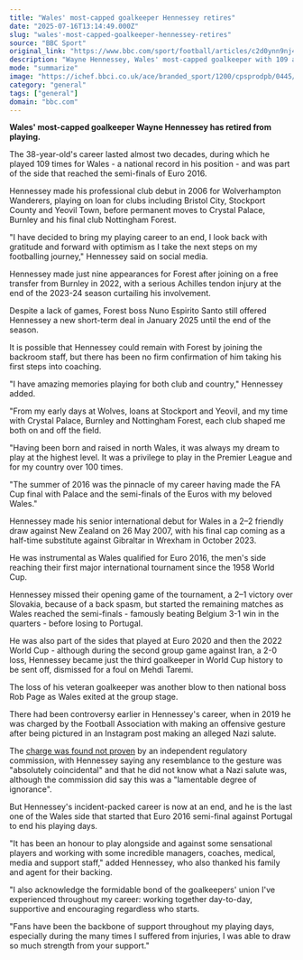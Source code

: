 ```yaml
---
title: "Wales' most-capped goalkeeper Hennessey retires"
date: "2025-07-16T13:14:49.000Z"
slug: "wales'-most-capped-goalkeeper-hennessey-retires"
source: "BBC Sport"
original_link: "https://www.bbc.com/sport/football/articles/c2d0ynn9nj4o"
description: "Wayne Hennessey, Wales' most-capped goalkeeper with 109 appearances, retires from playing at the age of 38."
mode: "summarize"
image: "https://ichef.bbci.co.uk/ace/branded_sport/1200/cpsprodpb/0445/live/d73053b0-6236-11f0-95b1-6318e9091eec.jpg"
category: "general"
tags: ["general"]
domain: "bbc.com"
---
```

<div id="readability-page-1" class="page"><div data-component="text-block"><p><b>Wales' most-capped goalkeeper Wayne Hennessey has retired from playing.</b></p><p>The 38-year-old's career lasted almost two decades, during which he played 109 times for Wales - a national record in his position - and was part of the side that reached the semi-finals of Euro 2016.</p><p>Hennessey made his professional club debut in 2006 for Wolverhampton Wanderers, playing on loan for clubs including Bristol City, Stockport County and Yeovil Town, before permanent moves to Crystal Palace, Burnley and his final club Nottingham Forest.</p><p>"I have decided to bring my playing career to an end, I look back with gratitude and forward with optimism as I take the next steps on my footballing journey," Hennessey said on social media.</p></div><div data-component="text-block"><p>Hennessey made just nine appearances for Forest after joining on a free transfer from Burnley in 2022, with a serious Achilles tendon injury at the end of the 2023-24 season curtailing his involvement.</p><p>Despite a lack of games, Forest boss Nuno Espirito Santo still offered Hennessey a new short-term deal in January 2025 until the end of the season.</p><p>It is possible that Hennessey could remain with Forest by joining the backroom staff, but there has been no firm confirmation of him taking his first steps into coaching.</p></div><div data-component="text-block"><p>"I have amazing memories playing for both club and country," Hennessey added. </p><p>"From my early days at Wolves, loans at Stockport and Yeovil, and my time with Crystal Palace, Burnley and Nottingham Forest, each club shaped me both on and off the field.</p><p>"Having been born and raised in north Wales, it was always my dream to play at the highest level. It was a privilege to play in the Premier League and for my country over 100 times.</p><p>"The summer of 2016 was the pinnacle of my career having made the FA Cup final with Palace and the semi-finals of the Euros with my beloved Wales."</p><p>Hennessey made his senior international debut for Wales in a 2–2 friendly draw against New Zealand on 26 May 2007, with his final cap coming as a half-time substitute against Gibraltar in Wrexham in October 2023.</p><p>He was instrumental as Wales qualified for Euro 2016, the men's side reaching their first major international tournament since the 1958 World Cup.</p><p>Hennessey missed their opening game of the tournament, a 2–1 victory over Slovakia, because of a back spasm, but started the remaining matches as Wales reached the semi-finals - famously beating Belgium 3-1 win in the quarters - before losing to Portugal.</p><p>He was also part of the sides that played at Euro 2020 and then the 2022 World Cup - although during the second group game against Iran, a 2-0 loss, Hennessey became just the third goalkeeper in World Cup history to be sent off, dismissed for a foul on Mehdi Taremi.</p><p>The loss of his veteran goalkeeper was another blow to then national boss Rob Page as Wales exited at the group stage.</p><p>There had been controversy earlier in Hennessey's career, when in 2019 he was charged by the Football Association with making an offensive gesture after being pictured in an Instagram post making an alleged Nazi salute.</p><p>The <a href="https://www.bbc.com/sport/football/47946382">charge was found not proven</a> by an independent regulatory commission, with Hennessey saying any resemblance to the gesture was "absolutely coincidental" and that he did not know what a Nazi salute was, although the commission did say this was a "lamentable degree of ignorance".</p><p>But Hennessey's incident-packed career is now at an end, and he is the last one of the Wales side that started that Euro 2016 semi-final against Portugal to end his playing days.</p><p>"It has been an honour to play alongside and against some sensational players and working with some incredible managers, coaches, medical, media and support staff," added Hennessey, who also thanked his family and agent for their backing.</p><p>"I also acknowledge the formidable bond of the goalkeepers' union I've experienced throughout my career: working together day-to-day, supportive and encouraging regardless who starts.</p><p>"Fans have been the backbone of support throughout my playing days, especially during the many times I suffered from injuries, I was able to draw so much strength from your support."</p></div></div>